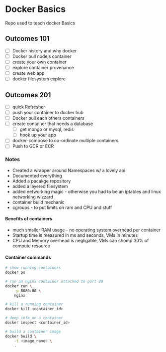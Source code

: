 # Docker Basics
Repo used to teach docker Basics

## Outcomes 101

- [ ] Docker history and why docker
- [ ] Docker pull nodejs container
- [ ] create your own container
- [ ] explore container provenance
- [ ] create web app
- [ ] docker filesystem explore

## Outcomes 201

- [ ] quick Refresher
- [ ] push your container to docker hub
- [ ] Docker pull each others containers
- [ ] create container that needs a database
  - [ ] get mongo or mysql, redis
  - [ ] hook up your app
- [ ] docker-compose to co-ordinate multiple containers
- [ ] Push to GCR or ECR

### Notes

- Created a wrapper around Namespaces w/ a lovely api
- Documented everything
- Added a pacakge repository
- added a layered filesystem
- added networking magic - otherwise you had to be an iptables and linux networking wizzard
- container build mechanic
- cgroups - to put limits on ram and CPU and stuff

#### Benefits of containers

- much smaller RAM usage - no operating system overhead per container
- Startup time is measured in ms and seconds, VMs in minutes
- CPU and Memory overhead is negligable, VMs can chomp 30% of compute resource

#### Container commands

```bash
# show running containers
docker ps

# run an nginx container attached to port 80
docker run \
    -p 8080:80 \
    nginx

# kill a running container
docker kill <container_id>

# deep info on a container
docker inspect <container_id>

# build a container image
docker build \
    -t <image_name> \
    .
```
